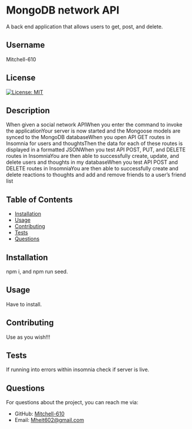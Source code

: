 # MongoDB network API
A back end application that allows users to get, post, and delete.

## Username
Mitchell-610

## License
[![License: MIT](https://img.shields.io/badge/License-MIT-yellow.svg)](https://opensource.org/licenses/MIT)

## Description
When given a social network APIWhen you enter the command to invoke the applicationYour server is now started and the Mongoose models are synced to the MongoDB databaseWhen you open API GET routes in Insomnia for users and thoughtsThen the data for each of these routes is displayed in a formatted JSONWhen you test API POST, PUT, and DELETE routes in InsomniaYou are then able to successfully create, update, and delete users and thoughts in my databaseWhen you test API POST and DELETE routes in InsomniaYou are then able to successfully create and delete reactions to thoughts and add and remove friends to a user’s friend list

## Table of Contents
- [Installation](#installation)
- [Usage](#usage)
- [Contributing](#contributing)
- [Tests](#tests)
- [Questions](#questions)

## Installation
npm i, and npm run seed.

## Usage
Have to install.

## Contributing
Use as you wish!!!

## Tests
If running into errors within insomnia check if server is live.

## Questions
For questions about the project, you can reach me via:
- GitHub: [Mitchell-610](https://github.com/Mitchell-610)
- Email: Mheit602@gmail.com
